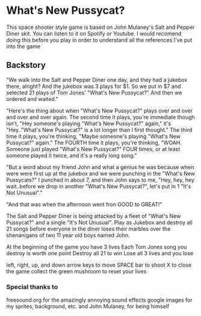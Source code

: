 # What's New Pussycat?

This space shooter style game is based on John Mulaney's Salt and Pepper Diner skit. You can listen to it on Spotify or Youtube. I would recomend doing this before you play in order to understand all the references I've put into the game

## Backstory
"We walk into the Salt and Pepper Diner one day, and they had a jukebox there, 
alright? And the jukebox was 3 plays for $1. So we put in $7 and selected 21
plays of Tom Jones' "What's New Pussycat?" And then we ordered and waited."

"Here's the thing about when "What's New Pussycat?" plays over and over and over and
over again. The second time it plays, you're immediate though isn't, "Hey someone's
playing "What's New Pussycat?" again," it's "Hey.."What's New Pussycat?" is a lot
longer than I first thought." The third time it plays, you're thinking, "Maybe
someone's playing "What's New Pussycat?" again." The FOURTH time it plays, you're
thinking, "WOAH. Someone just played "What's New Pussycat?" FOUR times, or at least
someone played it twice, and it's a really long song."

"But a word about my friend John and what a genius he was because when were were first
up at the jukebox and we were punching in the "What's New Pussycats?" I punched in about
7, and then John says to me, "Hey, hey, hey wait..before we drop in another "What's 
New Pussycat?", let's put in 1 "It's Not Unusual"."

"And that was when the afternoon went fron GOOD to GREAT!"


The Salt and Pepper Diner is being attacked by a fleet of "What's New
Pussycat?" and a single "It's Not Unusual". Play as Jukebox and destroy all 21 
songs before everyone in the diner loses their marbles over the shenanigans of 
two 11 year old boys named John.

At the beginning of the game you have 3 lives
Each Tom Jones song you destroy is worth one point
Destroy all 21 to win
Lose all 3 lives and you lose

left, right, up, and down arrow keys to move
SPACE bar to shoot
X to close the game
collect the green mushroom to reset your lives


### Special thanks to
freesound.org for the amazingly annoying sound effects
google images for my sprites, background, etc.
and John Mulaney, for being himself
